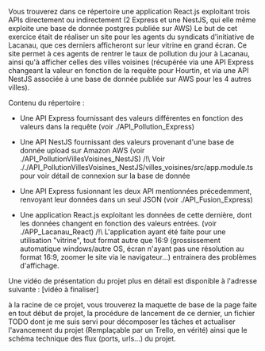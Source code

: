 Vous trouverez dans ce répertoire une application React.js exploitant trois APIs directement ou indirectement (2 Express et une NestJS, qui elle même exploite une base de donnée postgres publiée sur AWS) 
Le but de cet exercice était de réaliser un site pour les agents du syndicats d'initiative de Lacanau, que ces derniers afficheront sur leur vitrine en grand écran. Ce site permet à ces agents de rentrer le taux de pollution du jour à Lacanau, ainsi qu'à afficher celles des villes voisines (récupérée via une API Express changeant la valeur en fonction de la requête pour Hourtin, et via une API NestJS associée à une base de donnée publiée sur AWS pour les 4 autres villes).

Contenu du répertoire : 

- Une API Express fournissant des valeurs différentes en fonction des valeurs dans la requête (voir ./API_Pollution_Express)

- Une API NestJS fournissant des valeurs provenant d'une base de donnée upload sur Amazon AWS (voir ./API_PollutionVillesVoisines_NestJS)
/!\ Voir ././API_PollutionVillesVoisines_NestJS/villes_voisines/src/app.module.ts pour voir détail de connexion sur la base de donnée

- Une API Express fusionnant les deux API mentionnées précedemment, renvoyant leur données dans un seul JSON (voir ./API_Fusion_Express)

- Une application React.js exploitant les données de cette dernière, dont les données changent en fonction des valeurs entrées. (voir ./APP_Lacanau_React)
/!\ L'application ayant été faite pour une utilisation "vitrine", tout format autre que 16:9 (grossissement automatique windows/autre OS, écran n'ayant pas une résolution au format 16:9, zoomer le site via le navigateur...) entrainera des problèmes d'affichage.

Une vidéo de présentation du projet plus en détail est disponible à l'adresse suivante : [vidéo à finaliser]

à la racine de ce projet, vous trouverez la maquette de base de la page faite en tout début de projet, la procédure de lancement de ce dernier, un fichier TODO dont je me suis servi pour décomposer les tâches et actualiser l'avancement du projet (Remplaçable par un Trello, en vérité) ainsi que le schéma technique des flux (ports, urls...) du projet. 
